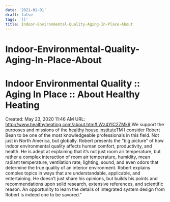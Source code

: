 ```yaml
---
date: '2021-01-01'
draft: false
tags: '[]'
title: Indoor-Environmental-Quality-Aging-In-Place-About
---
```


# Indoor-Environmental-Quality-Aging-In-Place-About

# Indoor Environmental Quality :: Aging In Place :: About Healthy Heating
Created: May 23, 2020 11:46 AM
URL: http://www.healthyheating.com/about.htm#.Wz4YIC2ZMk9
We support the purposes and missions of the [healthy house institute](http://www.healthyhouseinstitute.com/)TM
I consider Robert Bean to be one of the most knowledgeable professionals in this field.
Not just in North America, but globally.
Robert presents the “big picture” of how indoor environmental quality affects human comfort, productivity, and health.
He is adept at explaining that it’s not just room air temperature, but rather a complex interaction of room air temperature, humidity, mean radiant temperature, ventilation rate, lighting, sound, and even odors that determine the true quality of an interior environment.
Robert explains complex topics in ways that are understandable, applicable, and entertaining.
He doesn’t just share his opinions, but builds his points and recommendations upon solid research, extensive references, and scientific reason.
An opportunity to learn the details of integrated system design from Robert is indeed one to be savored."
